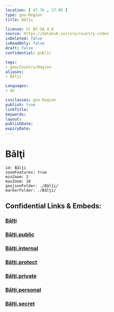 ```yaml
---
location: [ 47.76 , 27.95 ] 
type: geo-Region
title: Bălţi

license: CC BY-SA 4.0
source: https://datahub.io/core/country-codes
isDeleted: false
isReadOnly: false
draft: false
confidential: public

tags:
- geo/Country/Region
aliases:
- Bălţi

Languages:
- de

cssclasses: geo-Region
publish: true
linkTitle: 
keywords: 
layout: 
publishDate: 
expiryDate: 
---
```


# Bălţi

```leaflet
id: Bălţi
zoomFeatures: true 
minZoom: 2 
maxZoom: 18
geojsonFolder: ./Bălţi/
markerFolder: ./Bălţi/
```


## Confidential Links & Embeds: 

### [Bălţi](/_Standards/Earth/Continent/Europe/Europe~East/Moldova/Districts~Moldova/Bălţi.md) 

### [Bălţi.public](/_public/Earth/Continent/Europe/Europe~East/Moldova/Districts~Moldova/Bălţi.public.md) 

### [Bălţi.internal](/_internal/Earth/Continent/Europe/Europe~East/Moldova/Districts~Moldova/Bălţi.internal.md) 

### [Bălţi.protect](/_protect/Earth/Continent/Europe/Europe~East/Moldova/Districts~Moldova/Bălţi.protect.md) 

### [Bălţi.private](/_private/Earth/Continent/Europe/Europe~East/Moldova/Districts~Moldova/Bălţi.private.md) 

### [Bălţi.personal](/_personal/Earth/Continent/Europe/Europe~East/Moldova/Districts~Moldova/Bălţi.personal.md) 

### [Bălţi.secret](/_secret/Earth/Continent/Europe/Europe~East/Moldova/Districts~Moldova/Bălţi.secret.md)

